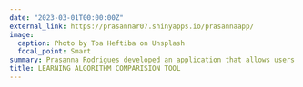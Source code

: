 ```yaml
---
date: "2023-03-01T00:00:00Z"
external_link: https://prasannar07.shinyapps.io/prasannaapp/
image:
  caption: Photo by Toa Heftiba on Unsplash
  focal_point: Smart
summary: Prasanna Rodrigues developed an application that allows users to either upload or generate a data set and apply various machine learning algorithms to it. The app provides a multiple comparison box plot of errors, enabling users to compare the performance of different models. 
title: LEARNING ALGORITHM COMPARISION TOOL
---
```

